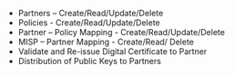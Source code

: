 * Partners – Create/Read/Update/Delete 
* Policies - Create/Read/Update/Delete 
* Partner – Policy Mapping - Create/Read/Update/Delete 
* MISP – Partner Mapping - Create/Read/ Delete 
* Validate and Re-issue Digital Certificate to Partner 
* Distribution of Public Keys to Partners 
